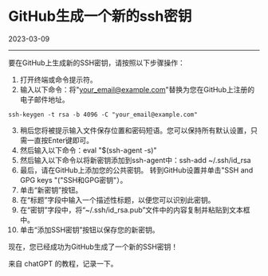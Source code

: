 # GitHub生成一个新的ssh密钥

2023-03-09  


---


要在GitHub上生成新的SSH密钥，请按照以下步骤操作：

1. 打开终端或命令提示符。
2. 输入以下命令：将"your_email@example.com"替换为您在GitHub上注册的电子邮件地址。
```shell
ssh-keygen -t rsa -b 4096 -C "your_email@example.com"
```
3. 稍后您将被提示输入文件保存位置和密码短语。您可以保持所有默认设置，只需一直按Enter键即可。
4. 然后输入以下命令：eval "$(ssh-agent -s)"
5. 然后输入以下命令以将新密钥添加到ssh-agent中：ssh-add ~/.ssh/id_rsa
6. 最后，请在GitHub上添加您的公共密钥。 转到GitHub设置并单击"SSH and GPG keys "("SSH和GPG密钥"）。
7. 单击“新密钥”按钮。
8. 在“标题”字段中输入一个描述性标题，以便您可以识别此密钥。
9.  在“密钥”字段中，将“~/.ssh/id_rsa.pub”文件中的内容复制并粘贴到文本框中。
10. 单击“添加SSH密钥”按钮以保存您的新密钥。

现在，您已经成功为GitHub生成了一个新的SSH密钥！

来自 chatGPT 的教程，记录一下。
